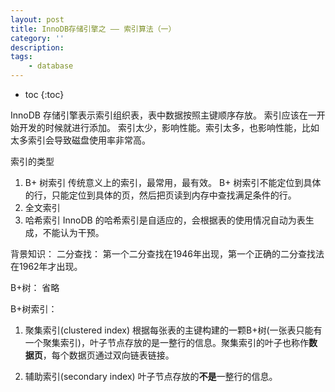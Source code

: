 ```yaml
---
layout: post
title: InnoDB存储引擎之 —— 索引算法（一）
category: ''
description: 
tags:
    - database
---
```


* toc
{:toc}

InnoDB 存储引擎表示索引组织表，表中数据按照主键顺序存放。
索引应该在一开始开发的时候就进行添加。
索引太少，影响性能。索引太多，也影响性能，比如太多索引会导致磁盘使用率非常高。

索引的类型
1. B+ 树索引
传统意义上的索引，最常用，最有效。
B+ 树索引不能定位到具体的行，只能定位到具体的页，然后把页读到内存中查找满足条件的行。
2. 全文索引
3. 哈希索引
InnoDB 的哈希索引是自适应的，会根据表的使用情况自动为表生成，不能认为干预。

背景知识：
二分查找：
第一个二分查找在1946年出现，第一个正确的二分查找法在1962年才出现。

B+树：
省略


B+树索引：
1. 聚集索引(clustered index)
根据每张表的主键构建的一颗B+树(一张表只能有一个聚集索引)，叶子节点存放的是一整行的信息。聚集索引的叶子也称作**数据页**，每个数据页通过双向链表链接。

2. 辅助索引(secondary index)
叶子节点存放的**不是**一整行的信息。


